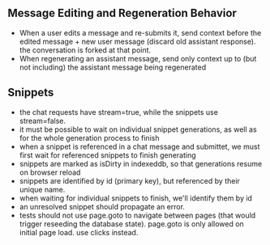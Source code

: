 ## Message Editing and Regeneration Behavior

- When a user edits a message and re-submits it, send context before the edited message + new user message (discard old assistant response). the conversation is forked at that point.
- When regenerating an assistant message, send only context up to (but not including) the assistant message being regenerated

## Snippets

- the chat requests have stream=true, while the snippets use stream=false.
- it must be possible to wait on individual snippet generations, as well as for the whole generation process to finish
- when a snippet is referenced in a chat message and submittet, we must first wait for referenced snippets to finish generating
- snippets are marked as isDirty in indexeddb, so that generations resume on browser reload
- snippets are identified by id (primary key), but referenced by their unique name.
- when waiting for individual snippets to finish, we'll identify them by id
- an unresolved snippet should propagate an error.
- tests should not use page.goto to navigate between pages (that would trigger reseeding the database state). page.goto is only allowed on initial page load. use clicks instead.
